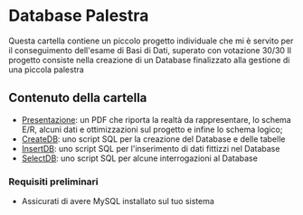 # Database Palestra
Questa cartella contiene un piccolo progetto individuale che mi è servito per il conseguimento dell'esame di Basi di Dati, superato con votazione 30/30
Il progetto consiste nella creazione di un Database finalizzato alla gestione di una piccola palestra


## Contenuto della cartella
- [Presentazione](PresentazioneProgetto.pdf): un PDF che riporta la realtà da rappresentare, lo schema E/R, alcuni dati e ottimizzazioni sul progetto e infine lo schema logico;
- [CreateDB](CreateDB.sql): uno script SQL per la creazione del Database e delle tabelle
- [InsertDB](InsertDB.sql): uno script SQL per l'inserimento di dati fittizzi nel Database
- [SelectDB](SelectDB.sql): uno script SQL per alcune interrogazioni al Database


### Requisiti preliminari
- Assicurati di avere MySQL installato sul tuo sistema
